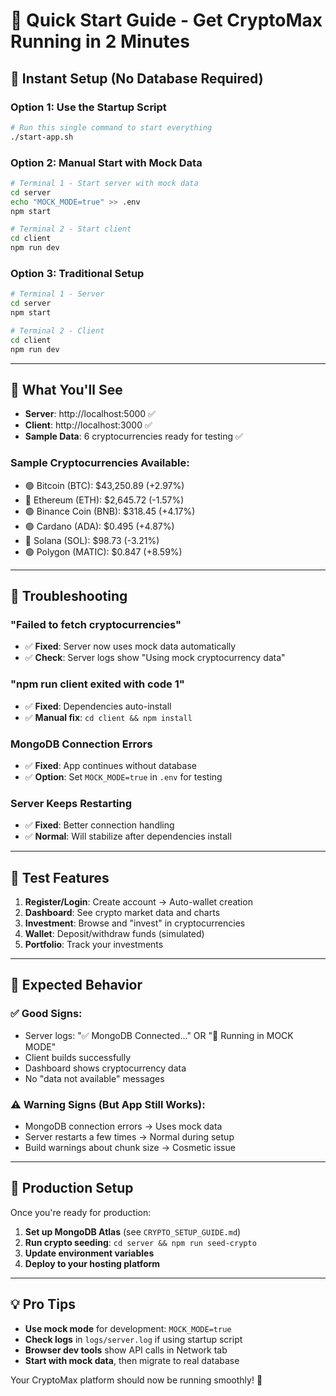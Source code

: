 # 🚀 Quick Start Guide - Get CryptoMax Running in 2 Minutes

## 🎯 **Instant Setup (No Database Required)**

### **Option 1: Use the Startup Script**
```bash
# Run this single command to start everything
./start-app.sh
```

### **Option 2: Manual Start with Mock Data**
```bash
# Terminal 1 - Start server with mock data
cd server
echo "MOCK_MODE=true" >> .env
npm start

# Terminal 2 - Start client
cd client
npm run dev
```

### **Option 3: Traditional Setup**
```bash
# Terminal 1 - Server
cd server
npm start

# Terminal 2 - Client  
cd client
npm run dev
```

---

## 🎉 **What You'll See**

- **Server**: http://localhost:5000 ✅
- **Client**: http://localhost:3000 ✅
- **Sample Data**: 6 cryptocurrencies ready for testing ✅

### **Sample Cryptocurrencies Available:**
- 🟢 Bitcoin (BTC): $43,250.89 (+2.97%)
- 🔴 Ethereum (ETH): $2,645.72 (-1.57%)
- 🟢 Binance Coin (BNB): $318.45 (+4.17%)
- 🟢 Cardano (ADA): $0.495 (+4.87%)
- 🔴 Solana (SOL): $98.73 (-3.21%)
- 🟢 Polygon (MATIC): $0.847 (+8.59%)

---

## 🔧 **Troubleshooting**

### **"Failed to fetch cryptocurrencies"**
- ✅ **Fixed**: Server now uses mock data automatically
- ✅ **Check**: Server logs show "Using mock cryptocurrency data"

### **"npm run client exited with code 1"**
- ✅ **Fixed**: Dependencies auto-install
- ✅ **Manual fix**: `cd client && npm install`

### **MongoDB Connection Errors**
- ✅ **Fixed**: App continues without database
- ✅ **Option**: Set `MOCK_MODE=true` in `.env` for testing

### **Server Keeps Restarting**
- ✅ **Fixed**: Better connection handling
- ✅ **Normal**: Will stabilize after dependencies install

---

## 📱 **Test Features**

1. **Register/Login**: Create account → Auto-wallet creation
2. **Dashboard**: See crypto market data and charts
3. **Investment**: Browse and "invest" in cryptocurrencies
4. **Wallet**: Deposit/withdraw funds (simulated)
5. **Portfolio**: Track your investments

---

## 🎯 **Expected Behavior**

### **✅ Good Signs:**
- Server logs: "✅ MongoDB Connected..." OR "🧪 Running in MOCK MODE"
- Client builds successfully
- Dashboard shows cryptocurrency data
- No "data not available" messages

### **⚠️ Warning Signs (But App Still Works):**
- MongoDB connection errors → Uses mock data
- Server restarts a few times → Normal during setup
- Build warnings about chunk size → Cosmetic issue

---

## 🚀 **Production Setup**

Once you're ready for production:

1. **Set up MongoDB Atlas** (see `CRYPTO_SETUP_GUIDE.md`)
2. **Run crypto seeding**: `cd server && npm run seed-crypto`
3. **Update environment variables**
4. **Deploy to your hosting platform**

---

## 💡 **Pro Tips**

- **Use mock mode** for development: `MOCK_MODE=true`
- **Check logs** in `logs/server.log` if using startup script
- **Browser dev tools** show API calls in Network tab
- **Start with mock data**, then migrate to real database

Your CryptoMax platform should now be running smoothly! 🎉